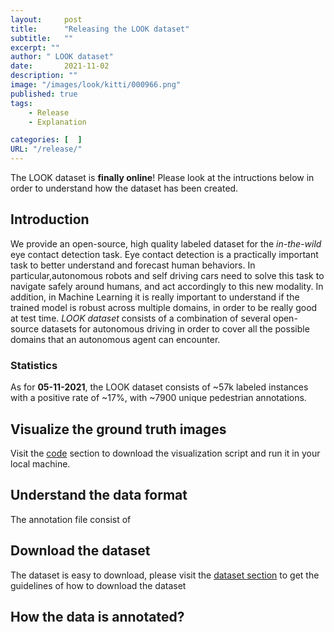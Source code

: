 ```yaml
---
layout:     post
title:      "Releasing the LOOK dataset"
subtitle:   ""
excerpt: ""
author: " LOOK dataset"
date:       2021-11-02
description: ""
image: "/images/look/kitti/000966.png"
published: true 
tags:
    - Release
    - Explanation

categories: [  ]
URL: "/release/"
---
```


The LOOK dataset is **finally online**! Please look at the intructions below in order to understand how the dataset has been created.

## Introduction

We provide an open-source, high quality labeled dataset for the *in-the-wild* eye contact detection task. Eye contact detection is a practically important task to better understand and forecast human behaviors. In particular,autonomous robots  and self driving cars need to solve this task to navigate safely around humans, and act accordingly to this new modality. 
In addition, in Machine Learning it is really important to understand if the trained model is robust across multiple domains, in order to be really good at test time. *LOOK dataset* consists of a combination of several open-source datasets for autonomous driving in order to cover all the possible domains that an autonomous agent can encounter. 

### Statistics

As for **05-11-2021**, the LOOK dataset consists of ~57k labeled instances with a positive rate of ~17%, with ~7900 unique pedestrian annotations. 

## Visualize the ground truth images

Visit the [code](/top/github/) section to download the visualization script and run it in your local machine.

## Understand the data format

The annotation file consist of 

## Download the dataset

The dataset is easy to download, please visit the [dataset section](/top/dataset) to get the guidelines of how to download the dataset

## How the data is annotated?